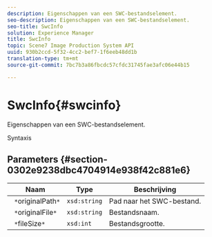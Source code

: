 ```yaml
---
description: Eigenschappen van een SWC-bestandselement.
seo-description: Eigenschappen van een SWC-bestandselement.
seo-title: SwcInfo
solution: Experience Manager
title: SwcInfo
topic: Scene7 Image Production System API
uuid: 930b2ccd-5f32-4cc2-bef7-1f6eeb48dd1b
translation-type: tm+mt
source-git-commit: 7bc7b3a86fbcdc57cfdc31745fae3afc06e44b15

---
```



# SwcInfo{#swcinfo}

Eigenschappen van een SWC-bestandselement.

Syntaxis

## Parameters {#section-0302e9238dbc4704914e938f42c881e6}

| Naam | Type | Beschrijving |
|---|---|---|
| ` *`originalPath`*` | `xsd:string` | Pad naar het SWC-bestand. |
| ` *`originalFile`*` | `xsd:string` | Bestandsnaam. |
| ` *`fileSize`*` | `xsd:int` | Bestandsgrootte. |

